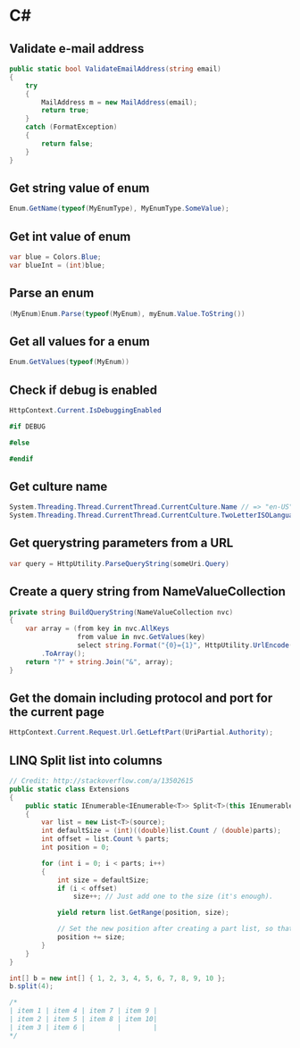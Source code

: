 C#
===

## Validate e-mail address

```cs
public static bool ValidateEmailAddress(string email)
{
    try
    {
        MailAddress m = new MailAddress(email);
        return true;
    }
    catch (FormatException)
    {
        return false;
    }
}
```

## Get string value of enum

```cs
Enum.GetName(typeof(MyEnumType), MyEnumType.SomeValue);
```

## Get int value of enum

```cs
var blue = Colors.Blue;
var blueInt = (int)blue;
```

## Parse an enum

```cs
(MyEnum)Enum.Parse(typeof(MyEnum), myEnum.Value.ToString())
```

## Get all values for a enum

```cs
Enum.GetValues(typeof(MyEnum))
```

## Check if debug is enabled

```cs
HttpContext.Current.IsDebuggingEnabled

#if DEBUG

#else

#endif
```

## Get culture name

```cs
System.Threading.Thread.CurrentThread.CurrentCulture.Name // => "en-US"
System.Threading.Thread.CurrentThread.CurrentCulture.TwoLetterISOLanguageName // => "en"
```

## Get querystring parameters from a URL
```cs
var query = HttpUtility.ParseQueryString(someUri.Query)
```

## Create a query string from NameValueCollection
```cs
private string BuildQueryString(NameValueCollection nvc)
{
    var array = (from key in nvc.AllKeys
                 from value in nvc.GetValues(key)
                 select string.Format("{0}={1}", HttpUtility.UrlEncode(key), HttpUtility.UrlEncode(value)))
        .ToArray();
    return "?" + string.Join("&", array);
}
```

## Get the domain including protocol and port for the current page
```cs
HttpContext.Current.Request.Url.GetLeftPart(UriPartial.Authority);
```

## LINQ Split list into columns
```cs
// Credit: http://stackoverflow.com/a/13502615
public static class Extensions
{
    public static IEnumerable<IEnumerable<T>> Split<T>(this IEnumerable<T> source, int parts)
    {
        var list = new List<T>(source);
        int defaultSize = (int)((double)list.Count / (double)parts);
        int offset = list.Count % parts;
        int position = 0;

        for (int i = 0; i < parts; i++)
        {
            int size = defaultSize;
            if (i < offset)
                size++; // Just add one to the size (it's enough).

            yield return list.GetRange(position, size);

            // Set the new position after creating a part list, so that it always start with position zero on the first yield return above.
            position += size;
        }
    }
}

int[] b = new int[] { 1, 2, 3, 4, 5, 6, 7, 8, 9, 10 };
b.split(4);

/*
| item 1 | item 4 | item 7 | item 9 |
| item 2 | item 5 | item 8 | item 10|
| item 3 | item 6 |        |        |
*/

```

